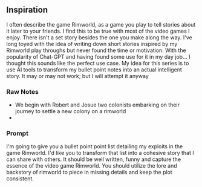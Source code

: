 ## Inspiration
I often describe the game Rimworld, as a game you play to tell stories about it later to your friends. I find this to be true with most of the video games I enjoy. There isn't a set story besides the one you make along the way. I've long toyed with the idea of writing down short stories inspired by my Rimworld play throughs but never found the time or motivation. With the popularity of Chat-GPT and having found some use for it in my day job... I thought this sounds like the perfect use case. My idea for this series is to use AI tools to transform my bullet point notes into an actual intelligent story. It may or may not work; but I will attempt it anyway







### Raw Notes
- We begin with Robert and Josue two colonists embarking on their journey to settle a new colony on a rimworld
- 





### Prompt
I'm going to give you a bullet point point list detailing my exploits in the game Rimworld. I'd like you to transform that list into a cohesive story that I can share with others. It should be well written, funny and capture the essence of the video game Rimworld. You should utilize the lore and backstory of rimworld to piece in missing details and keep the plot consistent.